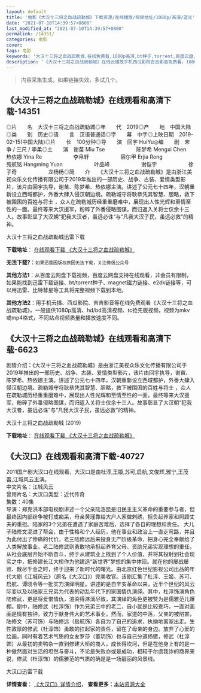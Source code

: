 ```yaml
---
layout: default
title: '电影《大汉十三将之血战疏勒城》下载资源/在线播放/视频地址/1080p/高清/蓝光'
date: "2021-07-10T14:39:57+0800"
last_modified_at: "2021-07-10T14:39:57+0800"
permalink: /14351/
categories: 电影
cover:
tags: 电影
keywords: '大汉十三将之血战疏勒城,在线免费看,1080p高清,bt种子,torrent,百度云盘,magnet,磁力链,迅雷下载资源'
description: '《大汉十三将之血战疏勒城》在线云播放手机西瓜影院吉吉影音免费看，1080p高清bd/hd未删减完整版和tc抢先枪版，mkv/mp4格式，附带bt/torrent种子、magnet/磁力链、百度云盘、网盘资源迅雷下载链接'
---
```


>内容采集生成，如果链接失效，多试几个。


## 《大汉十三将之血战疏勒城》在线观看和高清下载-14351

◎片　　名　大汉十三将之血战疏勒城◎年　　代　2019◎产　　地　中国大陆◎类　　别　历史◎语　　言　汉语普通话◎字　　幕　中字◎上映日期　2019-02-15(中国大陆)◎片　　长　100分钟◎导　　演　回宇 HuiYu◎编　　剧　宋争 / 三尺 / 李柔◎主　　演　谢苗 Miu Tse　　　　　　陈梦希 Mengxi Chen　　　　　　热依娜 Yina Re　　　　　　李帛轩　　　　　　容尔甲 Erjia Rong　　　　　　苑航铭 Hangming Yuan　　　　　　叶品峰　　　　　　谢恺宇　　　　　　徐子奇　　　　　　龙杨杨◎简　　介　　《大汉十三将之血战疏勒城》是由浙江美视众乐文化传播有限公司于2019年推出的一部历史、战争、古装、爱情类型影片，该片由回宇执导，谢苗、陈梦希、热依娜主演。讲述了公元七十四年，汉朝重新设立西域都护，外番大肆入侵汉朝边境。疏勒城守将耿恭凭其智慧、胆略，救下被围困的百姓与将士 ，众人在疏勒城历经重重磨难中，展现出人性光辉和至情至性的一面。最终等来大汉援军，粉碎了外番侵略图谋，而归返入关将士仅余十三人。故事彰显了大汉朝“犯我大汉者，虽远必诛”与“凡我大汉子民，虽远必救”的精神。


大汉十三将之血战疏勒城迅雷下载

**下载地址**： [在线观看下载 《大汉十三将之血战疏勒城》](https://www.993dy.com//vod-detail-id-34547.html) 


**无法下载?**：`如果迅雷因版权原因无法下载，关注微信公众号 `

**其他方法1**：从百度云网盘下载视频，百度云网盘支持在线观看，非会员有限制，如果能找到迅雷下载链接、bt/torrent种子、magnet磁力链接、e2dk链接等，可以用迅雷、比特彗星等工具将完整视频下载到本地。

**其他方法2**：用手机云播、西瓜影院、吉吉影音等在线免费观看《大汉十三将之血战疏勒城》，一般提供1080p高清、hd/bd高清视频、tc抢先版视频，视频为mkv或mp4格式，不同站点视频质量和播放速度不同。


## 《大汉十三将之血战疏勒城》在线观看和高清下载-6623

剧情介绍：《大汉十三将之血战疏勒城》是由浙江美视众乐文化传播有限公司于2019年推出的一部历史、战争、古装、爱情类型影片，该片由回宇执导，谢苗、陈梦希、热依娜主演。讲述了公元七十四年，汉朝重新设立西域都护，外番大肆入侵汉朝边境。疏勒城守将耿恭凭其智慧、胆略，救下被围困的百姓与将士 ，众人在疏勒城历经重重磨难中，展现出人性光辉和至情至性的一面。最终等来大汉援军，粉碎了外番侵略图谋，而归返入关将士仅余十三人。故事彰显了大汉朝“犯我大汉者，虽远必诛”与“凡我大汉子民，虽远必救”的精神。


大汉十三将之血战疏勒城 (2019)

**下载地址**： [在线观看下载 《大汉十三将之血战疏勒城》](https://www.btbtdy.me/btdy/dy14624.html) 


## 《大汉口》在线观看和高清下载-40727

2011国产剧大汉口在线观看，大汉口是由杜淳,王姬,苏可,启航,文俊辉,雅宁,王茂蕾,江城风云主演。<br />中文片名：江城风云<br />曾用片名：大汉口类型：近代传奇<br />集数：40集<br />导演：郑克洪本部电视剧讲述一个父亲陆浩昆是旧民主主义革命的重要参与者，但最终因内部纷争被打成痴呆，母亲黄瑾靠给大户人家做刺绣，担负起养家和照顾丈夫的重担。陆家的3个兄弟在遭遇了家庭苦难后，选择了各自的理想和责任。 大儿子陆修文混进了帮会，由于性格和个人经历，他在事业和政治上一直走弯路，并且为此付出了惨痛的代价。老三陆修远后来投身无产阶级革命，把身心完全奉献给了人类解放事业。老二陆修武则勇敢地承担起养育父母、资助兄弟实现理想的重任，从社会底层开始不断奋斗，终于从建筑业上找到了个人价值，并将其投射到社会现实之中，把修建长江大桥作为他建造&ldquo;新世界&rdquo;梦想的集中体现。就在他的屡战屡败、散尽千金之时，终于迎来了新时代的曙光。由北京红色世纪影视公司出品的年代大剧《江城风云》（原名《大汉口》）完美收官。该剧汇集了杜淳、王姬、苏可、启航、谭晓令等一批实力演绎明星。讲述的是自辛亥革命以来，近半个世纪的风云际变以及以陆家三兄弟为代表的动乱年代下的家国情仇演绎。其中，杜淳饰演角色陆修武，更是将爱恨情仇，渲染得淋漓尽致，其演绎的角色更被赞为是儒雅范儿爆棚。剧中，陆修武（杜淳饰）作为兄弟三中的老二，自小就是比较乖巧，一直对画画是情有独钟，致力于献身伟大的艺术事业。然而，家道的中落，父亲的被陷害，陆修文（苏可饰）与陆修远（启航饰）各自为了自己的追求，执拗地离家出走。生性敦厚的修武（杜淳饰）勇敢的扛起家的责任，留在了母亲的身边。放弃了心爱的绘画，同时有着艺术气质的女友罗莎（董玥饰）也与自己分道扬镳，修武（杜淳饰）从最初的卖鸭杂一直到修建大桥的商人，成长得坎坷，但是在他身上有的是一种傲然面对生活的坦然与奋斗，不论是失败亦或是成功，相较于尔虞我诈的商界来说，修武（杜淳饰）的儒雅范的气质的确是是一场靓丽的风景线。


大汉口迅雷下载

**详情查看**： [《大汉口》详情介绍](/movie/40727/)， **查看更多**：[本站资源大全](/movie/t/all/)

